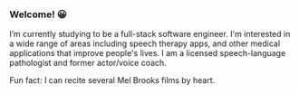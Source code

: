 ### Welcome! 😀

I’m currently studying to be a full-stack software engineer. I'm interested in a wide range of areas including speech therapy apps, and other medical applications that improve people's lives. I am a licensed speech-language pathologist and former actor/voice coach.

Fun fact: I can recite several Mel Brooks films by heart.
